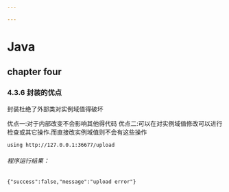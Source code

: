 ```yaml
---

---
```


# Java



## chapter four

###  4.3.6 封装的优点

封装杜绝了外部类对实例域值得破坏

优点一:对于内部改变不会影响其他得代码
优点二:可以在对实例域值修改可以进行检查或其它操作.而直接改实例域值则不会有这些操作





```
using http://127.0.0.1:36677/upload
```

###### 程序运行结果：

```
{"success":false,"message":"upload error"}
```


























